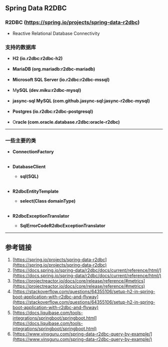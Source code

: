 ## Spring Data R2DBC

### R2DBC (https://spring.io/projects/spring-data-r2dbc)

* Reactive Relational Database Connectivity

### 支持的数据库

* **H2 (io.r2dbc:r2dbc-h2)** <br><br/>
* **MariaDB (org.mariadb:r2dbc-mariadb)** <br><br/>
* **Microsoft SQL Server (io.r2dbc:r2dbc-mssql)** <br><br/>
* M**ySQL (dev.miku:r2dbc-mysql)** <br><br/>
* **jasync-sql MySQL (com.github.jasync-sql:jasync-r2dbc-mysql)** <br><br/>
* **Postgres (io.r2dbc:r2dbc-postgresql)** <br><br/>
* O**racle (com.oracle.database.r2dbc:oracle-r2dbc)**

***

### 一些主要的类

* **ConnectionFactory** <br><br/>
* **DatabaseClient**
    * **sql(SQL)** <br><br/>

* **R2dbcEntityTemplate**
  * **select(Class<T> domainType)** <br><br/>

* **R2dbcExceptionTranslator**
    * **SqlErrorCodeR2dbcExceptionTranslator**


***

## 参考链接
1. [https://spring.io/projects/spring-data-r2dbc](https://spring.io/projects/spring-data-r2dbc)
2. [https://docs.spring.io/spring-data/r2dbc/docs/current/reference/html/](https://docs.spring.io/spring-data/r2dbc/docs/current/reference/html/)
3. [https://projectreactor.io/docs/core/release/reference/#metrics](https://projectreactor.io/docs/core/release/reference/#metrics)
4. [https://stackoverflow.com/questions/64355106/setup-h2-in-spring-boot-application-with-r2dbc-and-flyway](https://stackoverflow.com/questions/64355106/setup-h2-in-spring-boot-application-with-r2dbc-and-flyway)
5. [https://docs.liquibase.com/tools-integrations/springboot/springboot.html](https://docs.liquibase.com/tools-integrations/springboot/springboot.html)
6. [https://www.vinsguru.com/spring-data-r2dbc-query-by-example/](https://www.vinsguru.com/spring-data-r2dbc-query-by-example/)